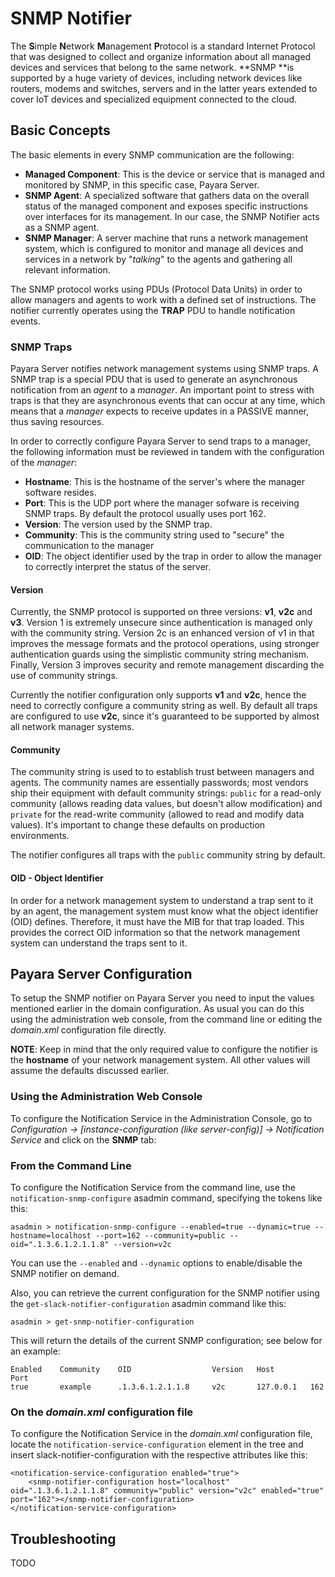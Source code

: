 # SNMP Notifier

The **S**imple **N**etwork **M**anagement **P**rotocol is a standard Internet Protocol that was designed to collect and organize information about all managed devices and services that belong to the same network. **SNMP **is supported by a huge variety of devices, including network devices like routers, modems and switches, servers and in the latter years extended to cover IoT devices and specialized equipment connected to the cloud.

## Basic Concepts

The basic elements in every SNMP communication are the following:

* **Managed Component**: This is the device or service that is managed and monitored by SNMP, in this specific case, Payara Server.
* **SNMP Agent**: A specialized software that gathers data on the overall status of the managed component and exposes specific instructions over interfaces for its management. In our case, the SNMP Notifier acts as a SNMP agent.
* **SNMP Manager**: A server machine that runs a network management system, which is configured to monitor and manage all devices and services in a network by "_talking_" to the agents and gathering all relevant information.

The SNMP protocol works using PDUs \(Protocol Data Units\) in order to allow managers and agents to work with a defined set of instructions. The notifier currently operates using the **TRAP** PDU to handle notification events.

### SNMP Traps

Payara Server notifies network management systems using SNMP traps. A SNMP trap is a special PDU that is used to generate an asynchronous notification from an _agent_ to a _manager_. An important point to stress with traps is that they are asynchronous events that can occur at any time, which means that a _manager_ expects to receive updates in a PASSIVE manner, thus saving resources.  

In order to correctly configure Payara Server to send traps to a manager, the following information must be reviewed in tandem with the configuration of the _manager_:

* **Hostname**: This is the hostname of the server's where the manager software resides.
* **Port**: This is the UDP port where the manager sofware is receiving SNMP traps. By default the protocol usually uses port 162.
* **Version**: The version used by the SNMP trap.
* **Community**: This is the community string used to "secure" the communication to the manager
* **OID**: The object identifier used by the trap in order to allow the manager to correctly interpret the status of the server.

#### Version

Currently, the SNMP protocol is supported on three versions: **v1**, **v2c** and **v3**. Version 1 is extremely unsecure since authentication is managed only with the community string. Version 2c is an enhanced version of v1 in that improves the message formats and the protocol operations, using stronger authentication guards using the simplistic community string mechanism. Finally, Version 3 improves security and remote management discarding the use of community strings.

Currently the notifier configuration only supports **v1** and **v2c**, hence the need to correctly configure a community string as well. By default all traps are configured to use **v2c**, since it's guaranteed to be supported by almost all network manager systems.

#### Community

The community string is used to to establish trust between managers and agents. The community names are essentially passwords; most vendors ship their equipment with default community strings: `public` for a read-only community (allows reading data values, but doesn't allow modification) and `private` for the read-write community (allowed to read and modify data values). It's important to change these defaults on production environments. 

The notifier configures all traps with the `public` community string by default.

#### OID - Object Identifier



In order for a network management system to understand a trap sent to it by an agent, the management system must know what the object identifier \(OID\) defines. Therefore, it must have the MIB for that trap loaded. This provides the correct OID information so that the network management system can understand the traps sent to it.

## Payara Server Configuration

To setup the SNMP notifier on Payara Server you need to input the values mentioned earlier in the domain configuration. As usual you can do this using the administration web console, from the command line or editing the _domain.xml_ configuration file directly.

**NOTE**: Keep in mind that the only required value to configure the notifier is the **hostname** of your network management system. All other values will assume the defaults discussed earlier.

### Using the Administration Web Console

To configure the Notification Service in the Administration Console, go to _Configuration -&gt; \[instance-configuration \(like server-config\)\] -&gt; Notification Service_ and click on the **SNMP** tab:



### From the Command Line

To configure the Notification Service from the command line, use the `notification-snmp-configure` asadmin command, specifying the tokens like this:

```
asadmin > notification-snmp-configure --enabled=true --dynamic=true --hostname=localhost --port=162 --community=public --oid=".1.3.6.1.2.1.1.8" --version=v2c
```

You can use the `--enabled` and `--dynamic` options to enable/disable the SNMP notifier on demand.

Also, you can retrieve the current configuration for the SNMP notifier using the `get-slack-notifier-configuration` asadmin command like this:

```Shell
asadmin > get-snmp-notifier-configuration
```

This will return the details of the current SNMP configuration; see below for an example:

```Shell
Enabled    Community    OID                  Version   Host        Port
true       example      .1.3.6.1.2.1.1.8     v2c       127.0.0.1   162
```

### On the _domain.xml_ configuration file

To configure the Notification Service in the _domain.xml_ configuration file, locate the `notification-service-configuration` element in the tree and insert slack-notifier-configuration with the respective attributes like this:

```
<notification-service-configuration enabled="true">
    <snmp-notifier-configuration host="localhost" oid=".1.3.6.1.2.1.1.8" community="public" version="v2c" enabled="true" port="162"></snmp-notifier-configuration>
</notification-service-configuration>
```

## Troubleshooting

TODO


